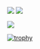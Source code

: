 ![](https://github-profile-summary-cards.vercel.app/api/cards/stats?username=shunya9811)
![](https://github-profile-summary-cards.vercel.app/api/cards/repos-per-language?username=shunya9811)

![](https://github-profile-summary-cards.vercel.app/api/cards/profile-details?username=shunya9811)

[![trophy](https://github-profile-trophy.vercel.app/?username=shunya9811&theme=onedark&column=7
)](https://github.com/ryo-ma/github-profile-trophy)
